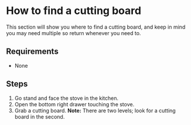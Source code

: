# How to find a cutting board
This section will show you where to find a cutting board, and keep in mind you may need multiple so return whenever you need to.

## Requirements
- None

## Steps
1. Go stand and face the stove in the kitchen.
2. Open the bottom right drawer touching the stove.
3. Grab a cutting board.
	**Note:** There are two levels; look for a cutting board in the second.
